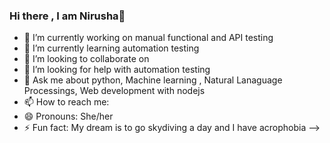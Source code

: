 ### Hi there , I am Nirusha👋

- 🔭 I’m currently working on manual functional and API testing
- 🌱 I’m currently learning automation testing 
- 👯 I’m looking to collaborate on 
- 🤔 I’m looking for help with automation testing
- 💬 Ask me about python, Machine learning , Natural Lanaguage Processings, Web development with nodejs
- 📫 How to reach me: 
- 😄 Pronouns: She/her
- ⚡ Fun fact: My dream is to go skydiving a day and I have acrophobia
-->
